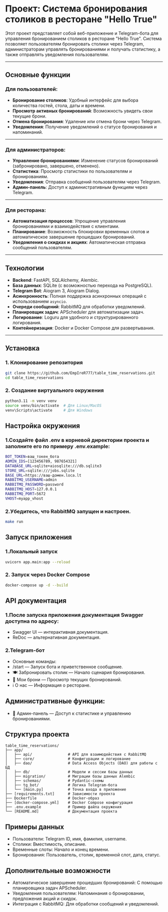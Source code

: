 # Проект: Система бронирования столиков в ресторане "Hello True"

Этот проект представляет собой веб-приложение и Telegram-бота для управления бронированием столиков в ресторане "Hello True". Система позволяет пользователям бронировать столики через Telegram, администраторам управлять бронированиями и получать статистику, а также отправлять уведомления пользователям.

---

## Основные функции

### Для пользователей:
- **Бронирование столиков**: Удобный интерфейс для выбора количества гостей, стола, даты и времени.
- **Просмотр активных бронирований**: Возможность увидеть свои текущие брони.
- **Отмена бронирования**: Удаление или отмена брони через Telegram.
- **Уведомления**: Получение уведомлений о статусе бронирования и напоминаний.

---

### Для администраторов:
- **Управление бронированиями**: Изменение статусов бронирований (забронировано, завершено, отменено).
- **Статистика**: Просмотр статистики по пользователям и бронированиям.
- **Уведомления**: Отправка сообщений пользователям через Telegram.
- **Админ-панель**: Доступ к административным функциям через Telegram.

---

### Для ресторана:
- **Автоматизация процессов**: Упрощение управления бронированиями и взаимодействия с клиентами.
- **Планирование**: Возможность блокировки временных слотов и автоматическое завершение прошедших бронирований.
- **Уведомления о скидках и акциях**: Автоматическая отправка сообщений пользователям.

---

## Технологии

- **Backend**: FastAPI, SQLAlchemy, Alembic.
- **База данных**: SQLite (с возможностью перехода на PostgreSQL).
- **Telegram Bot**: Aiogram 3, Aiogram Dialog.
- **Асинхронность**: Полная поддержка асинхронных операций с использованием `asyncio`.
- **Очереди сообщений**: RabbitMQ для обработки уведомлений.
- **Планировщик задач**: APScheduler для автоматизации задач.
- **Логирование**: Loguru для удобного и структурированного логирования.
- **Контейнеризация**: Docker и Docker Compose для развертывания.

---

## Установка

### 1. Клонирование репозитория
```bash
git clone https://github.com/EmpIreR777/table_time_reservations.git
cd table_time_reservations
```

### 2. Создание виртуального окружения
```bash
python3.11 -m venv venv
source venv/bin/activate  # Для Linux/MacOS
venv\Scripts\activate     # Для Windows
```

## Настройка окружения

### 1.Создайте файл .env в корневой директории проекта и заполните его по примеру .env.example:
```bash
BOT_TOKEN=ваш_токен_бота
ADMIN_IDS=[123456789, 987654321]
DATABASE_URL=sqlite+aiosqlite:///db.sqlite3
STORE_URL=sqlite:///jobs.sqlite
BASE_URL=https://ваш-домен.loca.lt
RABBITMQ_USERNAME=admin
RABBITMQ_PASSWORD=password
RABBITMQ_HOST=127.0.0.1
RABBITMQ_PORT=5672
VHOST=myapp_vhost
```
### 2.Убедитесь, что RabbitMQ запущен и настроен.
```bash
make run
```

## Запуск приложения

### 1.Локальный запуск
```bash
uvicorn app.main:app --reload
```
### 2. Запуск через Docker Compose
```bash
docker-compose up -d --build
```

## API документация
### 1.После запуска приложения документация Swagger доступна по адресу:
- Swagger UI — интерактивная документация.
- ReDoc — альтернативная документация.
### 2.Telegram-бот
- Основные команды:
- /start — Запуск бота и приветственное сообщение.
- 🍽️ Забронировать столик — Начало сценария бронирования.
- 📅 Мои брони — Просмотр текущих бронирований.
- ℹ️ О нас — Информация о ресторане.
## Административные функции:
- 🔐 Админ-панель — Доступ к статистике и управлению бронированиями.

## Структура проекта
```
table_time_reservations/
├── app/
│   ├── api/                # API для взаимодействия с RabbitMQ
│   ├── core/               # Конфигурации и логирование
│   ├── dao/                # Data Access Objects (DAO) для работы с БД
│   ├── db/                 # Модели и сессии базы данных
│   ├── migration/          # Миграции базы данных Alembic
│   ├── schemas/            # Pydantic-схемы
│   ├── tg_bot/             # Логика Telegram-бота
│   └── [main.py]           # Точка входа в приложение
├── [requirements.txt]      # Зависимости проекта
├── Dockerfile              # Docker-образ
├── [docker-compose.yml]    # Docker Compose конфигурация
├── .env.example            # Пример файла окружения
└── [README.md]             # Документация проекта
```

## Примеры данных
- Пользователи: Telegram ID, имя, фамилия, username.
- Столики: Вместимость, описание.
- Временные слоты: Начало и конец времени.
- Бронирования: Пользователь, столик, временной слот, дата, статус.

## Дополнительные возможности
- Автоматическое завершение прошедших бронирований: С помощью планировщика задач APScheduler.
- Уведомления пользователям: Напоминания о бронировании, предложения акций и скидок.
- Интеграция с RabbitMQ: Для обработки сообщений и уведомлений.